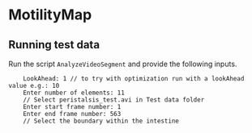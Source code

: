 # MotilityMap

## Running test data

Run the script `AnalyzeVideoSegment` and provide the following inputs.

        LookAhead: 1 // to try with optimization run with a lookAhead value e.g.: 10
        Enter number of elements: 11
        // Select peristalsis_test.avi in Test data folder
        Enter start frame number: 1
        Enter end frame number: 563
        // Select the boundary within the intestine
 
 
